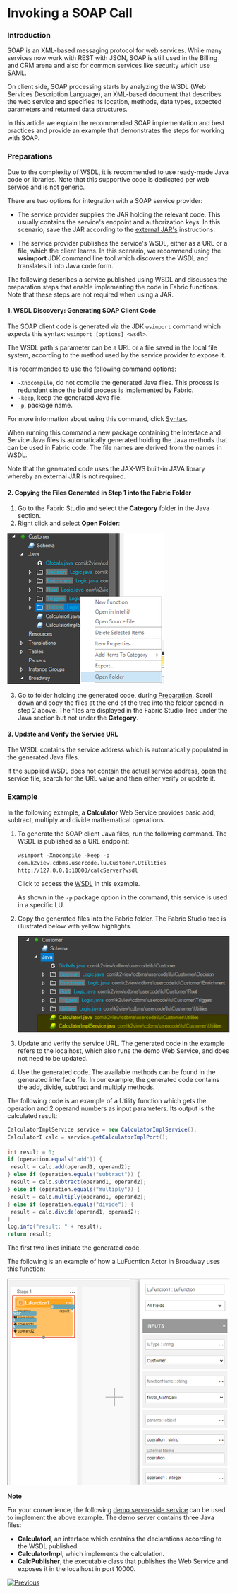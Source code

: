 # Invoking a SOAP Call

### Introduction

SOAP is an XML-based messaging protocol for web services. While many services now work with REST with JSON, SOAP is still used in the Billing and CRM arena and also for common services like security which use SAML.

On client side, SOAP processing starts by analyzing the WSDL (Web Services Description Language), an XML-based document that describes the web service and specifies its location, methods, data types, expected parameters and returned data structures. 

In this article we explain the recommended SOAP implementation and best practices and provide an example that demonstrates the steps for working with SOAP.

### Preparations

Due to the complexity of WSDL, it is recommended to use ready-made Java code or libraries. Note that this supportive code is dedicated per web service and is not  generic.

There are two options for integration with a SOAP service provider:

* The service provider supplies the JAR holding the relevant code. This usually contains the service's endpoint and authorization keys. In this scenario, save the JAR according to the [external JAR's](/articles/31_external_resources/01_external_jars.md) instructions. 

* The service provider publishes the service's WSDL, either as a URL or a file, which the client learns. In this scenario, we recommend using the **wsimport** JDK command line tool which discovers the WSDL and translates it into Java code form.

The following describes a service published using WSDL and discusses the preparation steps that enable implementing the code in Fabric functions. Note that these steps are not required when using a JAR.

#### 1. WSDL Discovery: Generating SOAP Client Code

The SOAP client code is generated via the JDK `wsimport` command which expects this syntax: `wsimport [options] <wsdl>`.  

The WSDL path's parameter can be a URL or a file saved in the local file system, according to the method used by the service provider to expose it. 

It is recommended to use the following command options:

* `-Xnocompile`, do not compile the generated Java files. This process is redundant since the build process is implemented by Fabric.
* `-keep`, keep the generated Java file.
* `-p`, package name. 

For more information about using this command, click [Syntax](https://docs.oracle.com/javase/7/docs/technotes/tools/share/wsimport.html#Syntax).

When running this command a new package containing the Interface and Service Java files is automatically generated holding the Java methods that can be used in Fabric code. The file names are derived from the names in WSDL.

Note that the generated code uses the JAX-WS built-in JAVA library whereby an external JAR is not required.

#### 2. Copying the Files Generated in Step 1 into the Fabric Folder

1. Go to the Fabric Studio and select the **Category** folder in the Java section.
2. Right click and select **Open Folder**:

![image](images/open_java_folder.png)

3. Go to folder holding the generated code, during [Preparation](). Scroll down and copy the files at the end of the tree into the folder opened in step 2 above. The files are displayed in the Fabric Studio Tree under the Java section but not under the **Category**.

#### 3. Update and Verify the Service URL

The WSDL contains the service address which is automatically populated in the generated Java files.

If the supplied WSDL does not contain the actual service address, open the service file, search for the URL value and then either verify or update it.

### Example

In the following example, a **Calculator** Web Service provides basic add, subtract, multiply and divide mathematical operations.

1. To generate the SOAP client Java files, run the following command. The WSDL is published as a URL endpoint:

   `wsimport -Xnocompile -keep -p com.k2view.cdbms.usercode.lu.Customer.Utilities http://127.0.0.1:10000/calcServer?wsdl`

   Click to access the [WSDL](/articles/31_external_resources/calculator.wsdl) in this example.

   As shown in the `-p` package option in the command, this service is used in a specific LU.  

2. Copy the generated files into the Fabric folder. The Fabric Studio tree is illustrated below with yellow highlights.

   ![image](images/soap_java_generated_files_at_studio_tree.png)



3. Update and verify the service URL. The generated code in the example refers to the localhost, which also runs the demo Web Service, and does not need to be updated.

4. Use the generated code. The available methods can be found in the generated interface file. In our example, the generated code contains the add, divide, subtract and multiply methods.

The following code is an example of a Utility function which gets the operation and 2 operand numbers as input parameters. Its output is the calculated result:

   ```java
   CalculatorImplService service = new CalculatorImplService();
   CalculatorI calc = service.getCalculatorImplPort();
   
   int result = 0;
   if (operation.equals("add")) {
   	result = calc.add(operand1, operand2);
   } else if (operation.equals("subtract")) {
   	result = calc.subtract(operand1, operand2);
   } else if (operation.equals("multiply")) {
   	result = calc.multiply(operand1, operand2);
   } else if (operation.equals("divide")) {
   	result = calc.divide(operand1, operand2);
   }
   log.info("result: " + result);
   return result;
   
   ```

   The first two lines initiate the generated code.

   
   
  The following is an example of how a LuFucntion Actor in Broadway uses this function:

<img src="images/LuFuncActor_soap.png" alt="LuFucntion Actor using soap function" />

**Note**

For your convenience, the following [demo server-side service](/articles/31_external_resources/SOAP_Server_Example.zip) can be used to implement the above example. The demo server contains three Java files:
-  **CalculatorI**, an interface which contains the declarations according to the WSDL published.
-  **CalculatorImpl**, which implements the calculation.
-  **CalcPublisher**, the executable class that publishes the Web Service and exposes it in the localhost in port 10000.


[![Previous](/articles/images/Previous.png)](/articles/31_external_resources/03_invoke_http_rest_call_example.md)
